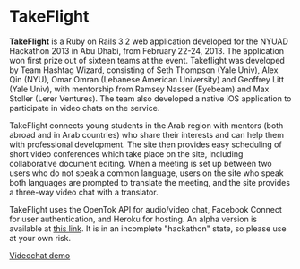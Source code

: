 TakeFlight
==========

__TakeFlight__ is a Ruby on Rails 3.2 web application developed for the NYUAD Hackathon 2013 in Abu Dhabi, from February 22-24, 2013. The application won first prize out of sixteen teams at the event. Takeflight was developed by Team Hashtag Wizard, consisting of Seth Thompson (Yale Univ), Alex Qin (NYU), Omar Omran (Lebanese American University)  and Geoffrey Litt (Yale Univ), with mentorship from Ramsey Nasser (Eyebeam) and Max Stoller (Lerer Ventures). The team also developed a native iOS application to participate in video chats on the service.

TakeFlight connects young students in the Arab region with mentors (both abroad and in Arab countries) who share their interests and can help them with professional development. The site then provides easy scheduling of short video conferences which take place on the site, including collaborative document editing. When a meeting is set up between two users who do not speak a common language, users on the site who speak both languages are prompted to translate the meeting, and the site provides a three-way video chat with a translator.

TakeFlight uses the OpenTok API for audio/video chat, Facebook Connect for user authentication, and Heroku for hosting. An alpha version is available at [this link](http://takeflight.herokuapp.com). It is in an incomplete "hackathon" state, so please use at your own risk.

[Videochat demo](https://raw.github.com/geoffreylitt/mentorme/master/screenshot.png)

